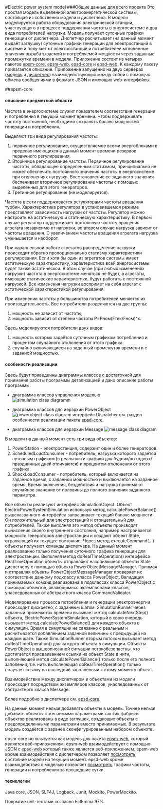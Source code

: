 #Electric power system model
###Общие данные для всего проекта
Это простая модель выделенной электроэнергетической системы, состоящая из собственно модели и диспетчера. В модели моделируется работа оборудования электрической станции, участвующего в процессе поддержания частоты в энергосистеме и два вида потребителей нагрузки. Модель получает суточные графики генерации от диспетчера. Диспетчер расчитывает (на данный момент выдаёт заглушку) суточные графики генерации для электростанций в системе и получает от электростанций и потребителей мгновенные значения вырабатываемой и потребляемой мощности через заданные промежутки времени в модели. Приложение состоит из четырех пакетов [epsm-core](https://github.com/epsm/epsm-core), [epsm-web](https://github.com/epsm/epsm-web), [epsd-core](https://github.com/epsm/epsd-core) и [epsd-web](https://github.com/epsm/epsd-web). К каждому пакету прилагается описание. Приложение запущенно на двух серверах ([модель](http://model-epsm.rhcloud.com/) и [диспетчер](http://dispatcher-epsm.rhcloud.com/app/history)) взаимодействующих между собой с помощью обмена сообщениями в формате JSON и имеющих web-интерфейсы.

##epsm-core
#### описание предметной области

Частота в энергосистеме служит показателем соответствия генерации и потребления в текущий момент времени. Чтобы поддерживать частоту постоянной, необходимо сохранять баланс мощностей генерации и потребления.

Выделяют три вида регулирования частоты:

1. первичное регулирование, осуществляемое всеми энергоблоками в пределах имеющихся в данный момент времени резервов первичного регулирования.
2. Вторичное регулирование частоты. Первичное регулирование частоты, обладающее определенным статизмом, принципиально не может обеспечить постоянного значения частоты в энергосистеме при отклонениях нагрузки. Восстановление ее заданного значения беспечивает вторичное регулирование частоты с помощью выделенных для этого генераторов.
3. Третичное регулирование (не моделируется).

Частота в сети поддерживается регуляторами частоты вращения турбин. Характеристика регулятора в установившемся режиме представляет
зависимость нагрузки от частоты. Регулятор можно настроить на астатическую и статическую характеристику. В первом случае регулятор поддерживает постоянную частоту вращения агрегата независимо от нагрузки, во втором случае нагрузка зависит от частоты вращения. С увеличением частоты вращения агрегата нагрузка уменьшается и наоборот.

При параллельной работе агрегатов распределение нагрузки происходит обратно пропорционально статизму характеристики регулирования. Если хотя бы один из агрегатов системы имеет астатическую характеристику, характеристика всей энергосистемы будет также астатической. В этом случае (при любых изменениях нагрузки) частота в энергосистеме меняться не будет, а агрегаты, имеющие статические характеристики, будут работать с постоянной нагрузкой. Все изменения нагрузки воспримет на себя агрегат с астатической характеристикой регулирования.

При изменении частоты у большинства потребителей меняется их производительность. Все потребители разделяются на две группы: 

1. мощность не зависит от частоты;
2. мощность зависит от степени частоты Р=Рном(Fтек/Fном)^x.

Здесь моделируются потребители двух видов:

1. мощность которых задаётся суточным графиком потребления и процентом случайного отклонения от этого графика.
2. случайно включающиеся на заданный промежуток времени и с заданной мощностью.

#### особености реализации
Здесь будут приведенны диаграммы классов c достаточной для понимания работы программы детализацией и дано описание работы программы.

+ диаграмма классов управления моделью
![simulation class diagramm](https://cloud.githubusercontent.com/assets/16285736/12733499/e2c67916-c943-11e5-8978-c8f4e34a8a89.jpg)

+ диаграмма классов для иерархии PowerObject
![powerobject class diagram](https://cloud.githubusercontent.com/assets/16285736/12742632/2b6ec9e2-c990-11e5-809a-b8ca87e10bc7.jpg)
интерфейс Dispatcher см. раздел особенности реализации пакета [epsd-core](https://github.com/epsm/epsd-core).

+ диаграмма классов для иерархии Message
![message class diagram](https://cloud.githubusercontent.com/assets/16285736/12732296/8d1cedac-c93d-11e5-93cc-159af9055fad.jpg)

В модели на данный момент есть три вида объектов:

1. PowerStation - электростанция, содержит один и более генераторов.
2. ScheduledLoadConsumer - потребитель, нагрузка которого задаётся суточным графиком (в реальности графики для будних/выходных/праздничных дней отличаются) и процентом отклонения от этого графика.
3. ShockLoadConsumer - потребитель, который включается на заданное время, с заданной мощностью и выключается на заданное время. Время включения, бездействия и нагрузка принимают случайное значение от половины до полного значения заданного параметра.

Все объекты реализуют интерфейс SimulationObject. Объект ElectricPowerSystemSimulation используя метод calculatePowerBalance() вышеназванного интерфейса запрашивает текущий баланс мощности. Он положительный для электростанций и отрицательный для потребителей. Также выполняя это метод объекты производят вычисления своего внутреннего состояния, например настраивается мощность генераторов электростанции и создают объект State, отражающий их текущее состояние. Через метод executeCommand(...) объекты получают команды диспетчера. На данный момент реализованно только получения суточного графика генерации для электростанции. Выполняя метод doRealTimeOperation() интерфейса RealTimeOperation объекты отправляют накопившиеся объекты State диспетчеру с помощью объекта PowerObjectMessageManager. Принмая и отправляя объекты PowerObjectMessageManager проверяет их соответствие данному подклассу класса PowerObject. Валидация принимаемых команд реализована в подклассах класса PowerObject с помощью объектов, являющимися экземплярами классов, унаследованных от абстрактного класса CommandValidator. 

Моделирование процесса потребления и генерации электроэнергии происходит дискретно, с заданным шагом. SimulationRunner через заданный промежеток времени вызывает метод calculateNextStep() объекта,  ElectricPowerSystemSimulation, который в свою очередь вызывает метод calculatePowerBalance() для каждого объекта в симуляции. Время в симуляции не связанно с реальным и расчитывается добавлением заданной величины к предыдущей на каждом шаге. Также SimulationRunner вторым потоком вызывает метод doRealTimeOperation() для каждого объекта в симуляции. Объекты PowerObject в вышеописанной ситуации потокобезопастны, что достигается присваиванием ссылки на объект State в нити, выполняющей метод calculatePowerBalance() только после его полного заполения, т.е. нить выполняющая doRealTimeOperation() только получает ссылку на последний заполненный к этому моменту объект.

Взаимодействие между диспетчером и объектами из модели происходит посредством экземпляров классов, унаследованных от абстрактного класса Message.

Более подробно о диспетчере см. [epsd-core](https://github.com/epsm/epsd-core).

На данный момент нельзя добавлять объекты в модель. Точнее нельзя добавить объекты с желаемыми параметрами так как фабрики объектов реализованы в виде заглушек, создающих объекты с предопределенными параметрами вместо принимаемых. В результате модель создаётся с заранее сконфигурированным набором объекотв.

epsm-core используется как модель для пакета [epsm-web](https://github.com/epsm/epsm-web), который является веб-приложением. epsm-web взаимодействует с помощью JSON с [epsd-web](https://github.com/epsm/epsd-web) который также является веб-приложением.
epsm-web кроме взаимодействия с диспетчером позволяет [посмотреть](http://model-epsm.rhcloud.com) состояние модели на текущий момент. epsd-web кроме взаимодействия с моделью позволяет [посмотреть](http://dispatcher-epsm.rhcloud.com/app/history) графики частоты, генерации и потребления за прошедшие сутки.

#### технологии
Java core, JSON, SLF4J, Logback, Junit, Mockito, PowerMockito.

Покрытие unit-тестами согласно EclEmma 97%.